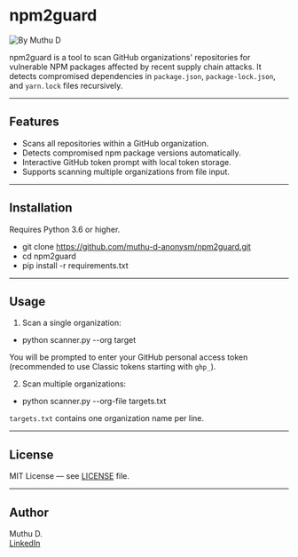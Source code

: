 # npm2guard

![By Muthu D](https://img.shields.io/badge/author-Muthu%20D-blue)

npm2guard is a tool to scan GitHub organizations' repositories for vulnerable NPM packages affected by recent supply chain attacks. It detects compromised dependencies in `package.json`, `package-lock.json`, and `yarn.lock` files recursively.

---

## Features

- Scans all repositories within a GitHub organization.
- Detects compromised npm package versions automatically.
- Interactive GitHub token prompt with local token storage.
- Supports scanning multiple organizations from file input.

---

## Installation

Requires Python 3.6 or higher.

- git clone https://github.com/muthu-d-anonysm/npm2guard.git
- cd npm2guard
- pip install -r requirements.txt

---

## Usage

1. Scan a single organization:
  
- python scanner.py --org target

You will be prompted to enter your GitHub personal access token (recommended to use Classic tokens starting with `ghp_`).


2. Scan multiple organizations:
   
- python scanner.py --org-file targets.txt

`targets.txt` contains one organization name per line.

---

## License

MIT License — see [LICENSE](https://github.com/muthu-d-anonysm/npm2guard/LICENSE) file.

---

## Author

Muthu D.  
[LinkedIn](https://www.linkedin.com/in/anonysm)
